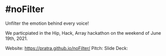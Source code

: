 # #noFilter
Unfilter the emotion behind every voice!

We particpiated in the Hip, Hack, Array hackathon on the weekend of June 19th, 2021.

Website: https://pratra.github.io/noFilter/
Pitch:
Slide Deck:


